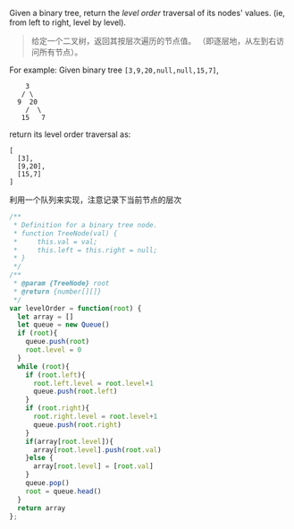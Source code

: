 Given a binary tree, return the *level order* traversal of its nodes' values. (ie, from left to right, level by level).

> 给定一个二叉树，返回其按层次遍历的节点值。 （即逐层地，从左到右访问所有节点）。

For example:
Given binary tree `[3,9,20,null,null,15,7]`,

```
    3
   / \
  9  20
    /  \
   15   7
```



return its level order traversal as:

```
[
  [3],
  [9,20],
  [15,7]
]
```

利用一个队列来实现，注意记录下当前节点的层次

```js
/**
 * Definition for a binary tree node.
 * function TreeNode(val) {
 *     this.val = val;
 *     this.left = this.right = null;
 * }
 */
/**
 * @param {TreeNode} root
 * @return {number[][]}
 */
var levelOrder = function(root) {
  let array = []
  let queue = new Queue()
  if (root){
    queue.push(root)
    root.level = 0
  }
  while (root){
    if (root.left){
      root.left.level = root.level+1
      queue.push(root.left)
    }
    if (root.right){
      root.right.level = root.level+1
      queue.push(root.right)
    }
    if(array[root.level]){
      array[root.level].push(root.val)
    }else {
      array[root.level] = [root.val]
    }
    queue.pop()
    root = queue.head()
  }
  return array
};
```

